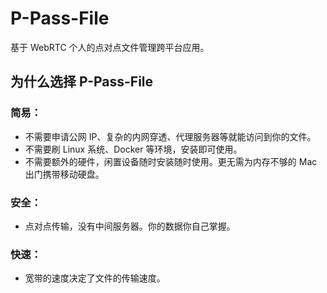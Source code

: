 # P-Pass-File

基于 WebRTC 个人的点对点文件管理跨平台应用。

## 为什么选择 P-Pass-File
### 简易：
- 不需要申请公网 IP、复杂的内网穿透、代理服务器等就能访问到你的文件。
- 不需要刷 Linux 系统、Docker 等环境，安装即可使用。
- 不需要额外的硬件，闲置设备随时安装随时使用。更无需为内存不够的 Mac 出门携带移动硬盘。

### 安全：
- 点对点传输，没有中间服务器。你的数据你自己掌握。

### 快速：
- 宽带的速度决定了文件的传输速度。